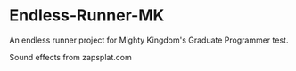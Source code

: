 # Endless-Runner-MK
An endless runner project for Mighty Kingdom's Graduate Programmer test.

Sound effects from zapsplat.com
